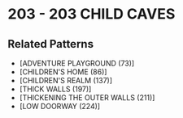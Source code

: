 # 203 - 203 CHILD CAVES

## Related Patterns

- [ADVENTURE PLAYGROUND (73)]
- [CHILDREN'S HOME (86)]
- [CHILDREN'S REALM (137)]
- [THICK WALLS (197)]
- [THICKENING THE OUTER WALLS (211)]
- [LOW DOORWAY (224)]
